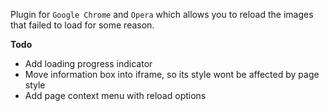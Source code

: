 Plugin for `Google Chrome` and `Opera` which allows you to reload the images that failed to load for some reason.

**Todo**

- Add loading progress indicator
- Move information box into iframe, so its style wont be affected by page style
- Add page context menu with reload options